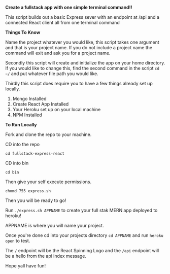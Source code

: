 **Create a fullstack app with one simple terminal command!!**

This script builds out a basic Express sever with an endpoint at /api and a connected React client all from one terminal command 

**Things To Know**

Name the project whatever you would like, this script takes one argument and that is your project name. If you do not include a project name the command will exit and ask you for a project name.

Secondly this script will create and initialize the app on your home directory. If you would like to change this, find the second command in the script `cd ~/` and put whatever file path you would like. 

Thirdly this script does require you to have a few things already set up locally. 
1. Mongo Installed 
2. Create React App Installed
3. Your Heroku set up on your local machine 
4. NPM Installed 

**To Run Locally**

Fork and clone the repo to your machine. 

CD into the repo 

```cd fullstack-express-react```

CD into bin 

```cd bin```

Then give your self execute permissions. 

```chomd 755 express.sh```

Then you will be ready to go!

Run `./express.sh APPNAME` to create your full stak MERN app deployed to heroku!

APPNAME is where you will name your project. 

Once you're done cd into your projects directory `cd APPNAME` and run `heroku open` to test. 

The `/` endpoint will be the React Spinning Logo and the `/api` endpoint will be a hello from the api index message.

Hope yall have fun! 

